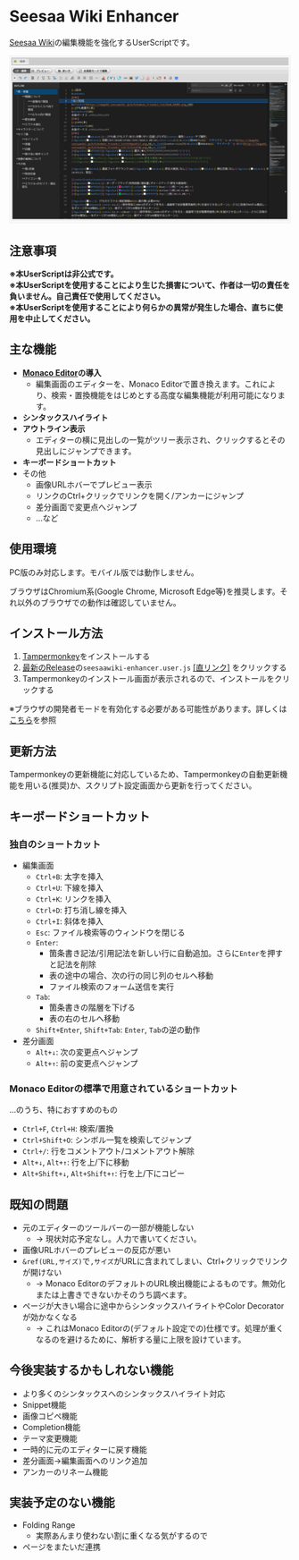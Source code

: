 # Seesaa Wiki Enhancer
[Seesaa Wiki](https://wiki.seesaa.jp)の編集機能を強化するUserScriptです。

![デモ](demo/image.png)

## 注意事項
**※本UserScriptは非公式です。**<br>
**※本UserScriptを使用することにより生じた損害について、作者は一切の責任を負いません。自己責任で使用してください。**<br>
**※本UserScriptを使用することにより何らかの異常が発生した場合、直ちに使用を中止してください。**

## 主な機能
- **[Monaco Editor](https://microsoft.github.io/monaco-editor/)の導入**
  - 編集画面のエディターを、Monaco Editorで置き換えます。これにより、検索・置換機能をはじめとする高度な編集機能が利用可能になります。
- **シンタックスハイライト**
- **アウトライン表示**
  - エディターの横に見出しの一覧がツリー表示され、クリックするとその見出しにジャンプできます。
- **キーボードショートカット**
- その他
  - 画像URLホバーでプレビュー表示
  - リンクのCtrl+クリックでリンクを開く/アンカーにジャンプ
  - 差分画面で変更点へジャンプ
  - …など

## 使用環境
PC版のみ対応します。モバイル版では動作しません。

ブラウザはChromium系(Google Chrome, Microsoft Edge等)を推奨します。それ以外のブラウザでの動作は確認していません。

## インストール方法
1. [Tampermonkey](https://www.tampermonkey.net)をインストールする
2. [最新のRelease](https://github.com/reamkf/seesaawiki-enhancer/releases/latest)の`seesaawiki-enhancer.user.js` [[直リンク]](https://github.com/reamkf/seesaawiki-enhancer/releases/latest/download/seesaawiki-enhancer.user.js) をクリックする
3. Tampermonkeyのインストール画面が表示されるので、インストールをクリックする

※ブラウザの開発者モードを有効化する必要がある可能性があります。詳しくは[こちら](https://www.tampermonkey.net/faq.php?locale=ja#Q209)を参照

## 更新方法
Tampermonkeyの更新機能に対応しているため、Tampermonkeyの自動更新機能を用いる(推奨)か、スクリプト設定画面から更新を行ってください。


## キーボードショートカット
### 独自のショートカット
  - 編集画面
    - `Ctrl+B`: 太字を挿入
    - `Ctrl+U`: 下線を挿入
    - `Ctrl+K`: リンクを挿入
    - `Ctrl+D`: 打ち消し線を挿入
    - `Ctrl+I`: 斜体を挿入
    - `Esc`: ファイル検索等のウィンドウを閉じる
    - `Enter`:
      - 箇条書き記法/引用記法を新しい行に自動追加。さらに`Enter`を押すと記法を削除
      - 表の途中の場合、次の行の同じ列のセルへ移動
      - ファイル検索のフォーム送信を実行
    - `Tab`:
      - 箇条書きの階層を下げる
      - 表の右のセルへ移動
    - `Shift+Enter`, `Shift+Tab`: `Enter`, `Tab`の逆の動作
  - 差分画面
    - `Alt+↓`: 次の変更点へジャンプ
    - `Alt+↑`: 前の変更点へジャンプ

### Monaco Editorの標準で用意されているショートカット
…のうち、特におすすめのもの
- `Ctrl+F`, `Ctrl+H`: 検索/置換
- `Ctrl+Shift+O`: シンボル一覧を検索してジャンプ
- `Ctrl+/`: 行をコメントアウト/コメントアウト解除
- `Alt+↓`, `Alt+↑`: 行を上/下に移動
- `Alt+Shift+↓`, `Alt+Shift+↑`: 行を上/下にコピー

## 既知の問題
- 元のエディターのツールバーの一部が機能しない
  - → 現状対応予定なし。人力で書いてください。
- 画像URLホバーのプレビューの反応が悪い
- `&ref(URL,サイズ)`で`,サイズ`がURLに含まれてしまい、Ctrl+クリックでリンクが開けない
  - → Monaco EditorのデフォルトのURL検出機能によるものです。無効化または上書きできないかそのうち調べます。
- ページが大きい場合に途中からシンタックスハイライトやColor Decoratorが効かなくなる
  - → これはMonaco Editorの(デフォルト設定での)仕様です。処理が重くなるのを避けるために、解析する量に上限を設けています。

## 今後実装するかもしれない機能
- より多くのシンタックスへのシンタックスハイライト対応
- Snippet機能
- 画像コピペ機能
- Completion機能
- テーマ変更機能
- 一時的に元のエディターに戻す機能
- 差分画面→編集画面へのリンク追加
- アンカーのリネーム機能

## 実装予定のない機能
- Folding Range
  - 実際あんまり使わない割に重くなる気がするので
- ページをまたいだ連携